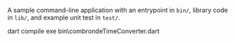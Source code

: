 A sample command-line application with an entrypoint in `bin/`, library code
in `lib/`, and example unit test in `test/`.

dart compile exe bin\combrondeTimeConverter.dart